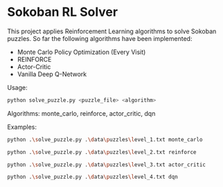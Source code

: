 # Sokoban RL Solver

This project applies Reinforcement Learning algorithms to solve Sokoban puzzles. So far the following algorithms have been implemented:

- Monte Carlo Policy Optimization (Every Visit)
- REINFORCE
- Actor-Critic
- Vanilla Deep Q-Network

Usage:

```bash
python solve_puzzle.py <puzzle_file> <algorithm>
```

Algorithms: monte_carlo, reinforce, actor_critic, dqn

Examples:

```bash
python .\solve_puzzle.py .\data\puzzles\level_1.txt monte_carlo
```

```bash
python .\solve_puzzle.py .\data\puzzles\level_2.txt reinforce
```

```bash
python .\solve_puzzle.py .\data\puzzles\level_3.txt actor_critic
```

```bash
python .\solve_puzzle.py .\data\puzzles\level_4.txt dqn
```
